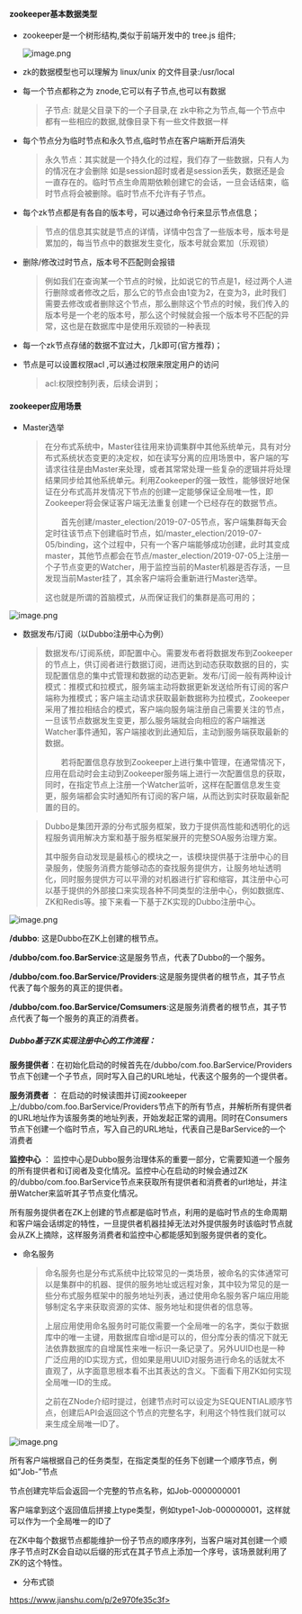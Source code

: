 #### zookeeper基本数据类型

* zookeeper是一个树形结构,类似于前端开发中的 tree.js 组件;

  ![image.png](https://upload-images.jianshu.io/upload_images/15181329-4e9ed23f9c1ee2fc.png?imageMogr2/auto-orient/strip%7CimageView2/2/w/1240)



* zk的数据模型也可以理解为 linux/unix 的文件目录:/usr/local

* 每一个节点都称之为 znode,它可以有子节点,也可以有数据

  > 子节点: 就是父目录下的一个子目录,在 zk中称之为节点,每一个节点中都有一些相应的数据,就像目录下有一些文件数据一样

* 每个节点分为临时节点和永久节点,临时节点在客户端断开后消失

  > 永久节点：其实就是一个持久化的过程，我们存了一些数据，只有人为的情况在才会删除	如是session超时或者是session丢失，数据还是会一直存在的。临时节点生命周期依赖创建它的会话，一旦会话结束，临时节点将会被删除。临时节点不允许有子节点。

* 每个zk节点都是有各自的版本号，可以通过命令行来显示节点信息；

  > 节点的信息其实就是节点的详情，详情中包含了一些版本号，版本号是累加的，每当节点中的数据发生变化，版本号就会累加（乐观锁）

* 删除/修改过时节点，版本号不匹配则会报错

  > 例如我们在查询某一个节点的时候，比如说它的节点是1，经过两个人进行删除或者修改之后，那么它的节点会由1变为2，在变为3，此时我们需要去修改或者删除这个节点，那么删除这个节点的时候，我们传入的版本号是一个老的版本号，那么这个时候就会报一个版本号不匹配的异常，这也是在数据库中是使用乐观锁的一种表现

* 每一个zk节点存储的数据不宜过大，几k即可(官方推荐)；

* 节点是可以设置权限acl ,可以通过权限来限定用户的访问

  > acl:权限控制列表，后续会讲到；

#### zookeeper应用场景

* Master选举

  > 在分布式系统中，Master往往用来协调集群中其他系统单元，具有对分布式系统状态变更的决定权，如在读写分离的应用场景中，客户端的写请求往往是由Master来处理，或者其常常处理一些复杂的逻辑并将处理结果同步给其他系统单元。利用Zookeeper的强一致性，能够很好地保证在分布式高并发情况下节点的创建一定能够保证全局唯一性，即Zookeeper将会保证客户端无法重复创建一个已经存在的数据节点。
  >
  > 　　首先创建/master_election/2019-07-05节点，客户端集群每天会定时往该节点下创建临时节点，如/master_election/2019-07-05/binding，这个过程中，只有一个客户端能够成功创建，此时其变成master，其他节点都会在节点/master_election/2019-07-05上注册一个子节点变更的Watcher，用于监控当前的Master机器是否存活，一旦发现当前Master挂了，其余客户端将会重新进行Master选举。
  >
  > 这也就是所谓的首脑模式，从而保证我们的集群是高可用的；

![image.png](https://upload-images.jianshu.io/upload_images/15181329-16cd945fc69b1932.png?imageMogr2/auto-orient/strip%7CimageView2/2/w/1240)

* 数据发布/订阅（以Dubbo注册中心为例）

  > 数据发布/订阅系统，即配置中心。需要发布者将数据发布到Zookeeper的节点上，供订阅者进行数据订阅，进而达到动态获取数据的目的，实现配置信息的集中式管理和数据的动态更新。发布/订阅一般有两种设计模式：推模式和拉模式，服务端主动将数据更新发送给所有订阅的客户端称为推模式；客户端主动请求获取最新数据称为拉模式，Zookeeper采用了推拉相结合的模式，客户端向服务端注册自己需要关注的节点，一旦该节点数据发生变更，那么服务端就会向相应的客户端推送Watcher事件通知，客户端接收到此通知后，主动到服务端获取最新的数据。
  >
  > 　　若将配置信息存放到Zookeeper上进行集中管理，在通常情况下，应用在启动时会主动到Zookeeper服务端上进行一次配置信息的获取，同时，在指定节点上注册一个Watcher监听，这样在配置信息发生变更，服务端都会实时通知所有订阅的客户端，从而达到实时获取最新配置的目的。

  > Dubbo是集团开源的分布式服务框架，致力于提供高性能和透明化的远程服务调用解决方案和基于服务框架展开的完整SOA服务治理方案。
  >
  > 其中服务自动发现是最核心的模块之一，该模块提供基于注册中心的目录服务，使服务消费方能够动态的查找服务提供方，让服务地址透明化，同时服务提供方可以平滑的对机器进行扩容和缩容，其注册中心可以基于提供的外部接口来实现各种不同类型的注册中心，例如数据库、ZK和Redis等。接下来看一下基于ZK实现的Dubbo注册中心。

![image.png](https://upload-images.jianshu.io/upload_images/15181329-49f3f1240045004f.png?imageMogr2/auto-orient/strip%7CimageView2/2/w/1240)

**/dubbo**: 这是Dubbo在ZK上创建的根节点。

**/dubbo/com.foo.BarService**:这是服务节点，代表了Dubbo的一个服务。

**/dubbo/com.foo.BarService/Providers**:这是服务提供者的根节点，其子节点代表了每个服务的真正的提供者。

**/dubbo/com.foo.BarService/Comsumers**:这是服务消费者的根节点，其子节点代表了每一个服务的真正的消费者。

##### Dubbo基于ZK实现注册中心的工作流程：

**服务提供者**：在初始化启动的时候首先在/dubbo/com.foo.BarService/Providers节点下创建一个子节点，同时写入自己的URL地址，代表这个服务的一个提供者。

**服务消费者** ： 在启动的时候读图并订阅zookeeper上/dubbo/com.foo.BarService/Providers节点下的所有节点，并解析所有提供者的URL地址作为该服务类的地址列表，开始发起正常的调用。同时在Consumers节点下创建一个临时节点，写入自己的URL地址，代表自己是BarService的一个消费者

**监控中心** ： 监控中心是Dubbo服务治理体系的重要一部分，它需要知道一个服务的所有提供者和订阅者及变化情况。监控中心在启动的时候会通过ZK的/dubbo/com.foo.BarService节点来获取所有提供者和消费者的url地址，并注册Watcher来监听其子节点变化情况。

所有服务提供者在ZK上创建的节点都是临时节点，利用的是临时节点的生命周期和客户端会话绑定的特性，一旦提供者机器挂掉无法对外提供服务时该临时节点就会从ZK上摘除，这样服务消费者和监控中心都能感知到服务提供者的变化。

* 命名服务

  > 命名服务也是分布式系统中比较常见的一类场景，被命名的实体通常可以是集群中的机器、提供的服务地址或远程对象，其中较为常见的是一些分布式服务框架中的服务地址列表，通过使用命名服务客户端应用能够制定名字来获取资源的实体、服务地址和提供者的信息等。
  >
  > 上层应用使用命名服务时可能仅需要一个全局唯一的名字，类似于数据库中的唯一主键，用数据库自增id是可以的，但分库分表的情况下就无法依靠数据库的自增属性来唯一标识一条记录了。另外UUID也是一种广泛应用的ID实现方式，但如果是用UUID对服务进行命名的话就太不直观了，从字面意思根本看不出其表达的含义。下面看下用ZK如何实现全局唯一ID的生成。
  >
  > 之前在ZNode介绍时提过，创建节点时可以设定为SEQUENTIAL顺序节点，创建后API会返回这个节点的完整名字，利用这个特性我们就可以来生成全局唯一ID了。

![image.png](https://upload-images.jianshu.io/upload_images/15181329-b155f0f38906c371.png?imageMogr2/auto-orient/strip%7CimageView2/2/w/1240)

所有客户端根据自己的任务类型，在指定类型的任务下创建一个顺序节点，例如“Job-”节点

节点创建完毕后会返回一个完整的节点名称，如Job-0000000001

客户端拿到这个返回值后拼接上type类型，例如type1-Job-000000001，这样就可以作为一个全局唯一的ID了

在ZK中每个数据节点都能维护一份子节点的顺序序列，当客户端对其创建一个顺序子节点时ZK会自动以后缀的形式在其子节点上添加一个序号，该场景就利用了ZK的这个特性。

* 分布式锁

  

https://www.jianshu.com/p/2e970fe35c3f>

